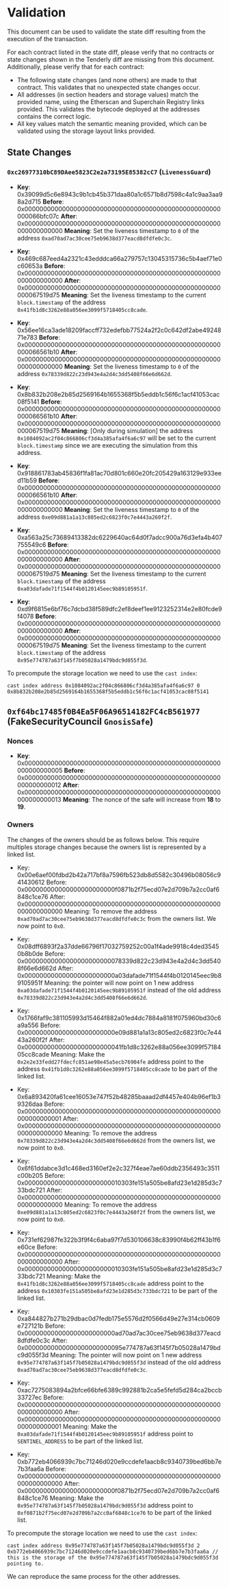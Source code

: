 # Validation

This document can be used to validate the state diff resulting from the execution of the transaction.

For each contract listed in the state diff, please verify that no contracts or state changes shown in the Tenderly diff are missing from this document. Additionally, please verify that for each contract:

- The following state changes (and none others) are made to that contract. This validates that no unexpected state changes occur.
- All addresses (in section headers and storage values) match the provided name, using the Etherscan and Superchain Registry links provided. This validates the bytecode deployed at the addresses contains the correct logic.
- All key values match the semantic meaning provided, which can be validated using the storage layout links provided.

## State Changes

### `0xc26977310bC89DAee5823C2e2a73195E85382cC7` (`LivenessGuard`)

- **Key**: 0x39099d5c6e8943c9b1cb45b371daa80a1c6571b8d7598c4a1c9aa3aa98a2d715
  **Before**: 0x0000000000000000000000000000000000000000000000000000000066bfc07c
  **After**: 0x0000000000000000000000000000000000000000000000000000000000000000
  **Meaning**: Set the liveness timestamp to `0` of the address `0xad70ad7ac30cee75eb9638d377eacd8dfdfe0c3c`.

- **Key**: 0x469c687eed4a2321c43edddca66a279757c13045315736c5b4aef71e0c60653a
  **Before**: 0x0000000000000000000000000000000000000000000000000000000000000000
  **After**: 0x0000000000000000000000000000000000000000000000000000000067519d75
  **Meaning**: Set the liveness timestamp to the current `block.timestamp` of the address `0x41fb1d8c3262e88a056ee3099f5718405cc8cade`.

- **Key**: 0x56ee16ca3ade18209faccff732edefbb77524a2f2c0c642df2abe4924871e783
  **Before**: 0x0000000000000000000000000000000000000000000000000000000066561b10
  **After**: 0x0000000000000000000000000000000000000000000000000000000000000000
  **Meaning**: Set the liveness timestamp to `0` of the address `0x78339d822c23d943e4a2d4c3dd5408f66e6d662d`.

- **Key**: 0x8b832b208e2b85d2569164b1655368f5b5eddb1c56f6c1acf41053cac08f5141
  **Before**: 0x0000000000000000000000000000000000000000000000000000000066561b10
  **After**: 0x0000000000000000000000000000000000000000000000000000000067519d75
  **Meaning**: [Only during simulation] the address `0x1084092ac2f04c866806cf3d4a385afa4f6a6c97` will be set to the current `block.timestamp` since we are executing the simulation from this address.

- **Key**: 0x918861783ab45836f1fa81ac70d801c660e20fc205429a163129e933eed11b59
  **Before**: 0x0000000000000000000000000000000000000000000000000000000066561b10
  **After**: 0x0000000000000000000000000000000000000000000000000000000000000000
  **Meaning**: Set the liveness timestamp to `0` of the address `0xe09d881a1a13c805ed2c6823f0c7e4443a260f2f`.

- **Key**: 0xa563a25c73689413382dc6229640ac64d0f7adcc900a76d3efa4b407755549c6
  **Before**: 0x0000000000000000000000000000000000000000000000000000000000000000
  **After**: 0x0000000000000000000000000000000000000000000000000000000067519d75
  **Meaning**: Set the liveness timestamp to the current `block.timestamp` of the address `0xa03dafade71f1544f4b0120145eec9b89105951f`.

- **Key**: 0xd9f6815e6bf76c7dcbd38f589dfc2ef8deef1ee9123252314e2e80fcde9f4078
  **Before**: 0x0000000000000000000000000000000000000000000000000000000000000000
  **After**: 0x0000000000000000000000000000000000000000000000000000000067519d75
  **Meaning**: Set the liveness timestamp to the current `block.timestamp` of the address `0x95e774787a63f145f7b05028a1479bdc9d055f3d`.

To precompute the storage location we need to use the `cast index`:

```shell
cast index address 0x1084092ac2f04c866806cf3d4a385afa4f6a6c97 0
0x8b832b208e2b85d2569164b1655368f5b5eddb1c56f6c1acf41053cac08f5141
```

## `0xf64bc17485f0B4Ea5F06A96514182FC4cB561977` (FakeSecurityCouncil `GnosisSafe`)

### Nonces

- **Key**: 0x0000000000000000000000000000000000000000000000000000000000000005
  **Before**: 0x0000000000000000000000000000000000000000000000000000000000000012
  **After**: 0x0000000000000000000000000000000000000000000000000000000000000013
  **Meaning**: The nonce of the safe will increase from **18** to **19**.

### Owners

The changes of the owners should be as follows below.
This require multiples storage changes because the owners list is represented by a linked list.

- Key: 0x00e6aef00fdbd2b42a717bf8a7596fb523db8d5582c30496b08056c941430612
  Before: 0x000000000000000000000000f0871b2f75ecd07e2d709b7a2cc0af6848c1ce76
  After: 0x0000000000000000000000000000000000000000000000000000000000000000
  Meaning: To remove the address `0xad70ad7ac30cee75eb9638d377eacd8dfdfe0c3c` from the owners list. We now point to `0x0`.

- Key: 0x08dff6893f2a37dde66796f17032759252c00a1f4ade9918c4ded35450b8b0de
  Before: 0x00000000000000000000000078339d822c23d943e4a2d4c3dd5408f66e6d662d
  After: 0x000000000000000000000000a03dafade71f1544f4b0120145eec9b89105951f
  Meaning: the pointer will now point on 1 new address `0xa03dafade71f1544f4b0120145eec9b89105951f` instead of the old address `0x78339d822c23d943e4a2d4c3dd5408f66e6d662d`.

- Key: 0x1766faf9c381105993d15464f882a01ed4dc7884a8181f075960bd30c6a9a556
  Before: 0x000000000000000000000000e09d881a1a13c805ed2c6823f0c7e4443a260f2f
  After: 0x00000000000000000000000041fb1d8c3262e88a056ee3099f5718405cc8cade
  Meaning: Make the `0x2e2e33fedd27fdecfc851ae98e45a5ecb76904fe` address point to the address `0x41fb1d8c3262e88a056ee3099f5718405cc8cade` to be part of the linked list.

- Key: 0x6a893420fa61cee16053e747f52b48285baaad2df4457e404b96ef1b39326daa
  Before: 0x0000000000000000000000000000000000000000000000000000000000000001
  After: 0x0000000000000000000000000000000000000000000000000000000000000000
  Meaning: To remove the address `0x78339d822c23d943e4a2d4c3dd5408f66e6d662d` from the owners list, we now point to `0x0`.

- Key: 0x6f61ddabce3d1c468ed3160ef2e2c327f4eae7ae60ddb2356493c3511c00b205
  Before: 0x00000000000000000000000010303fe151a505be8afd23e1d285d3c733bdc721
  After: 0x0000000000000000000000000000000000000000000000000000000000000000
  Meaning: To remove the address `0xe09d881a1a13c805ed2c6823f0c7e4443a260f2f` from the owners list, we now point to `0x0`.

- Key: 0x731ef62987fe322b3f9f4c6aba97f7d530106638c83990f4b62ff43b1f6e60ce
  Before: 0x0000000000000000000000000000000000000000000000000000000000000000
  After: 0x00000000000000000000000010303fe151a505be8afd23e1d285d3c733bdc721
  Meaning: Make the `0x41fb1d8c3262e88a056ee3099f5718405cc8cade` address point to the address `0x10303fe151a505be8afd23e1d285d3c733bdc721` to be part of the linked list.

- Key: 0xa844827b271b29dbac0d7fedb175e5576d2f0566d49e27e314cb0609e727121b
  Before: 0x000000000000000000000000ad70ad7ac30cee75eb9638d377eacd8dfdfe0c3c
  After: 0x00000000000000000000000095e774787a63f145f7b05028a1479bdc9d055f3d
  Meaning: The pointer will now point on 1 new address `0x95e774787a63f145f7b05028a1479bdc9d055f3d` instead of the old address `0xad70ad7ac30cee75eb9638d377eacd8dfdfe0c3c`.

- Key: 0xac7275083894a2bfce66bfe6389c992881b2ca5e5fefd5d284ca2bccb33727ec
  Before: 0x0000000000000000000000000000000000000000000000000000000000000000
  After: 0x0000000000000000000000000000000000000000000000000000000000000001
  Meaning: Make the `0xa03dafade71f1544f4b0120145eec9b89105951f` address point to `SENTINEL_ADDRESS` to be part of the linked list.

- Key: 0xb772eb4066939c7bc71246d020e9ccdefe1aacb8c9340739bed6bb7e7b3faa6a
  Before: 0x0000000000000000000000000000000000000000000000000000000000000000
  After: 0x000000000000000000000000f0871b2f75ecd07e2d709b7a2cc0af6848c1ce76
  Meaning: Make the `0x95e774787a63f145f7b05028a1479bdc9d055f3d` address point to `0xf0871b2f75ecd07e2d709b7a2cc0af6848c1ce76` to be part of the linked list.

To precompute the storage location we need to use the `cast index`:

```shell
cast index address 0x95e774787a63f145f7b05028a1479bdc9d055f3d 2
0xb772eb4066939c7bc71246d020e9ccdefe1aacb8c9340739bed6bb7e7b3faa6a // this is the storage of the 0x95e774787a63f145f7b05028a1479bdc9d055f3d  pointing to.
```

We can reproduce the same process for the other addresses.

